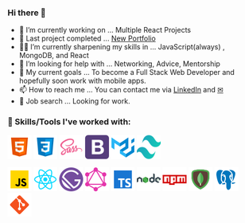 ### Hi there 👋

- 🔭 I’m currently working on ... Multiple React Projects
- 🎉 Last project completed ... [New Portfolio](https://github.com/Tabele86/newportfolio) 
- 👨‍💻 I’m currently sharpening my skills in ... JavaScript(always) , MongoDB, and React
- 🤔 I’m looking for help with ... Networking, Advice, Mentorship
- 🥅 My current goals ... To become a Full Stack Web Developer and hopefully soon work with mobile apps.
- 📫 How to reach me ... You can contact me via [LinkedIn](https://www.linkedin.com/in/anthonyabele1986/) and [✉](mailto:tabele86@gmail.com)
- 🔎 Job search ... Looking for work.
<!-- - 🌱 I’m currently learning ... TypeScript -->
### 🔨 Skills/Tools I've worked with:

![HTML](html-5-48.png)
![CSS](css3-48.png)
![SASS](sass-48.png)
![Bootstrap](bootstrap-48.png)
![Material-UI](material-ui-48.png)
![Tailwind CSS](tailwind-css-48.png)

![JavaScript](javascript-48.png)
![React.js](react-48.png)
![Gatsby.js](gatsby-48.png)
![GraphQL.js](graphql-48.png)
![TypeScript](typescript-48.png)
![Node.js](nodejs-green-48.png)
![npm](npm-48.png)
![Mongodb](mongodb-48.png)
![PostgreSQL](postgresql-48.png)
![git](git-48.png)
